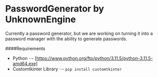 # PasswordGenerator by UnknownEngine
Currently a password generator, but we are working on turning it into a password manager with the ability to generate passwords.

####Requirements
- Python
⋅⋅- [https://www.python.org/ftp/python/3.11.5/python-3.11.5-amd64.exe]
- Customtkinter Library
⋅⋅- `pip install customtkinter`
